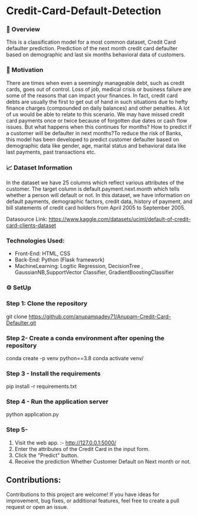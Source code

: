# Credit-Card-Default-Detection

### 📝 Overview
This is a classification model for a most common dataset, Credit Card defaulter prediction. Prediction of the next month credit card defaulter based on demographic and last six months behavioral data of customers.

### 🎯 Motivation
There are times when even a seemingly manageable debt, such as credit cards, goes out of control. Loss of job, medical crisis or business failure are some of the reasons that can impact your finances. In fact, credit card debts are usually the first to get out of hand in such situations due to hefty finance charges (compounded on daily balances) and other penalties. A lot of us would be able to relate to this scenario. We may have missed credit card payments once or twice because of forgotten due dates or cash flow issues. But what happens when this continues for months? How to predict if a customer will be defaulter in next months?To reduce the risk of Banks, this model has been developed to predict customer defaulter based on demographic data like gender, age, marital status and behavioral data like last payments, past transactions etc.

### 📈 Dataset Information
In the dataset we have 25 columns which reflect various attributes of the customer. The target column is default.payment.next.month which tells whether a person will default or not. In this dataset, we have information on default payments, demographic factors, credit data, history of payment, and bill statements of credit card holders from April 2005 to September 2005.

Datasource Link: https://www.kaggle.com/datasets/uciml/default-of-credit-card-clients-dataset

### **Technologies Used:**
- Front-End: HTML, CSS
- Back-End: Python (Flask framework)
- MachineLearning: Logitic Regression, DecisionTree , GaussianNB,SupportVector Classifier, GradientBoostingClassifier

### ⚙️ SetUp
### Step 1: Clone the repository
git clone https://github.com/anupampadey71/Anupam-Credit-Card-Defaulter.git

### Step 2- Create a conda environment after opening the repository
conda create -p venv python==3.8
conda activate venv/

### Step 3 - Install the requirements
pip install -r requirements.txt

### Step 4 - Run the application server
python application.py

### Step 5-
1. Visit the web app. :- http://127.0.0.1:5000/
2. Enter the attributes of the Credit Card in the input form.
3. Click the "Predict" button.
4. Receive the prediction Whether Customer Default on Next month or not.

## **Contributions:**
Contributions to this project are welcome! If you have ideas for improvement, bug fixes, or additional features, feel free to create a pull request or open an issue.
